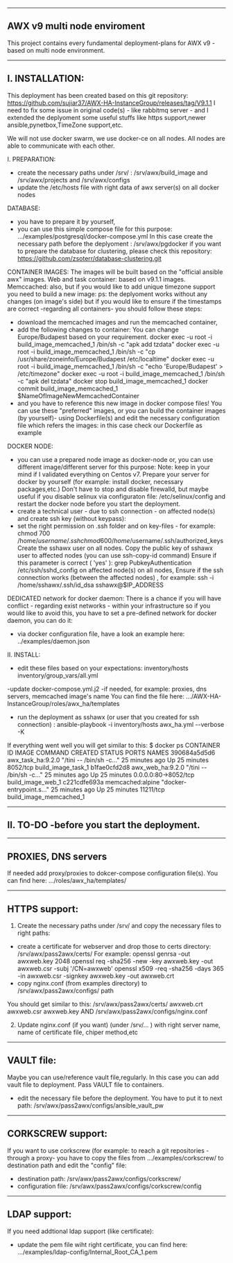 --------------------------------
AWX v9 multi node enviroment
--------------------------------

This project contains every fundamental deployment-plans for AWX v9 -based on multi node environment.

----------------
I. INSTALLATION:
----------------
This deployment has been created based on this git repository: https://github.com/sujiar37/AWX-HA-InstanceGroup/releases/tag/V9.1.1
I need to fix some issue in original code(s) - like rabbitmq server - and I extended the deplyoment some useful stuffs like https support,newer ansible,pynetbox,TimeZone support,etc.

We will not use docker swarm,  we use docker-ce on all nodes. 
All nodes are able to communicate with each other.


I. PREPARATION:
- create the necessary paths under /srv/ : /srv/awx/build_image and /srv/awx/projects and /srv/awx/configs
- update the /etc/hosts file with right data of awx server(s) on all docker nodes

DATABASE:
- you have to prepare it by yourself,
- you can use this simple compose file for this purpose: .../examples/postgresql/docker-compose.yml
 In this case create the necessary path before the deplyoment : /srv/awx/pgdocker
if you want to prepare the database for clustering, please check this repository: https://github.com/zsoterr/database-clustering.git

CONTAINER IMAGES:
The images will be built based on the "official ansible awx" images.
 Web and task container: based on v9.1.1 images.
 Memccached: also, but if you would like to add unique timezone support you need to build a new image:
ps: the deplyoment works without any changes (on image's side) but if you would like to ensure if the timestamps are correct -regarding all containers- you should follow these steps:
- download the memcached images and run the memcached container,
- add the following changes to container:
You can change Europe/Budapest based on your requirement.
docker exec -u root -i build_image_memcached_1 /bin/sh -c "apk add tzdata"
docker exec -u root -i build_image_memcached_1 /bin/sh -c "cp /usr/share/zoneinfo/Europe/Budapest /etc/localtime"
docker exec -u root -i build_image_memcached_1 /bin/sh -c "echo 'Europe/Budapest' >  /etc/timezone"
docker exec -u root -i build_image_memcached_1 /bin/sh -c "apk del tzdata"
docker stop build_image_memcached_1
docker commit build_image_memcached_1 $NameOfImageNewMemcachedContainer
- and you have to reference this new image in docker compose files!
You can use these "preferred" images, or you can build the container images (by yourself)- using Dockerfile(s) and edit the necessary configuration file which refers the images: in this case check our Dockerfile as example

DOCKER NODE:
- you can use a prepared node image as docker-node or, you can use different image/different server for this purpose:
Note: keep in your mind if I validated everything on Centos v7.
 Prepare your server for docker by yourself (for example: install docker, necessary packages,etc.)
 Don't have to stop and disable firewalld, but maybe useful if you disable selinux via configuraton file:  /etc/selinux/config and restart the docker node before you start the deployment.
 - create a technical user - due to ssh connection - on affected node(s) and create ssh key (without keypass):
 - set the right permission on .ssh folder and on key-files - for example:
  chmod 700 /home/$username/.ssh
  chmod 600 /home/$username/.ssh/authorized_keys
 Create the sshawx user on all nodes.
 Copy the public key of sshawx user to affected nodes (you can use ssh-copy-id command)
 Ensure if this parameter is correct ( 'yes' ): grep  PubkeyAuthentication /etc/ssh/sshd_config on affected node(s) on all nodes,
 Ensure if the ssh connection works (between the affected nodes) , for example:  ssh -i /home/sshawx/.ssh/id_dsa sshawx@$IP_ADDRESS

DEDICATED network for docker daemon:
There is a chance if you will have conflict - regarding exist networks - within your infrastructure so if you would like to avoid this, you have to set a pre-defined network for docker daemon, you can do it:
- via docker configuration file, have a look an example here: ../examples/daemon.json
 
 
II. INSTALL:
- edit these files based on your expectations:
inventory/hosts
inventory/group_vars/all.yml

-update docker-compose.yml.j2 -if needed, for example: proxies, dns servers, memcached image's name
You can find the file here: .../AWX-HA-InstanceGroup/roles/awx_ha/templates

- run the deployment as sshawx (or user that you created for ssh connection) : ansible-playbook -i inventory/hosts awx_ha.yml --verbose -K

If everything went well you will get similar to this:
$ docker ps
CONTAINER ID        IMAGE               COMMAND                  CREATED             STATUS              PORTS                  NAMES
390684a5d5d6        awx_task_ha:9.2.0   "/tini -- /bin/sh -c…"   25 minutes ago      Up 25 minutes       8052/tcp               build_image_task_1
b1fae0cfd2d8        awx_web_ha:9.2.0    "/tini -- /bin/sh -c…"   25 minutes ago      Up 25 minutes       0.0.0.0:80->8052/tcp   build_image_web_1
c221cdfe693a        memcached:alpine    "docker-entrypoint.s…"   25 minutes ago      Up 25 minutes       11211/tcp              build_image_memcached_1


--------------------------------------------
II. TO-DO -before you start the deployment.
--------------------------------------------

--------------------
PROXIES, DNS servers
--------------------
If needed add proxy/proxies to dokcer-compose configuration file(s). You can find here:  .../roles/awx_ha/templates/

--------------
HTTPS support:
--------------
1. Create the necessary paths under /srv/ and copy the necessary files to right paths:
- create a certificate for webserver and drop those to certs directory: /srv/awx/pass2awx/certs/
For example:
 openssl genrsa -out awxweb.key 2048
 openssl req -sha256 -new -key awxweb.key -out awxweb.csr -subj '/CN=awxweb'
 openssl x509 -req -sha256 -days 365 -in awxweb.csr -signkey awxweb.key -out awxweb.crt
- copy  nginx.conf (from examples directory) to /srv/awx/pass2awx/configs/ path

You should get similar to this:
/srv/awx/pass2awx/certs/
awxweb.crt
awxweb.csr
awxweb.key
AND
/srv/awx/pass2awx/configs/nginx.conf

2. Update nginx.conf (if you want) (under /srv/... ) with right server name, name of certificate file, chiper method,etc


--------------
VAULT file:
--------------
Maybe you can use/reference vault file,regularly. In this case you can add vault file to deployment.
Pass VAULT file to containers.
- edit the necessary file before the deployment. You have to put it to next path: /srv/awx/pass2awx/configs/ansible_vault_pw


------------------
CORKSCREW support:
------------------
If you want to use corkscrew  (for example: to reach a git repositories - through a proxy- you have to copy the files from .../examples/corkscrew/ to destination path and edit the "config" file:
- destination path: /srv/awx/pass2awx/configs/corkscrew/
- configuration file: /srv/awx/pass2awx/configs/corkscrew/config


------------------
LDAP support:
------------------
If you need addtional ldap support (like certificate):
- update the pem file wiht right certificate, you can find here: .../examples/ldap-config/Internal_Root_CA_1.pem
